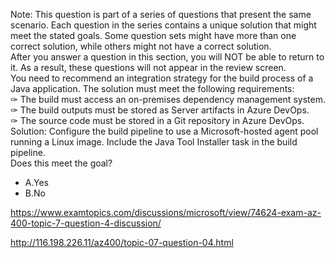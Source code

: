 Note: This question is part of a series of questions that present the same scenario. Each question in the series contains a unique solution that might meet the stated goals. Some question sets might have more than one correct solution, while others might not have a correct solution.<br/>After you answer a question in this section, you will NOT be able to return to it. As a result, these questions will not appear in the review screen.<br/>You need to recommend an integration strategy for the build process of a Java application. The solution must meet the following requirements:<br/>✑ The build must access an on-premises dependency management system.<br/>✑ The build outputs must be stored as Server artifacts in Azure DevOps.<br/>✑ The source code must be stored in a Git repository in Azure DevOps.<br/>Solution: Configure the build pipeline to use a Microsoft-hosted agent pool running a Linux image. Include the Java Tool Installer task in the build pipeline.<br/>Does this meet the goal?<br/><ul><li class="multi-choice-item correct-hidden"><span class="multi-choice-letter" data-choice-letter="A">A.</span>Yes</li><li class="multi-choice-item"><span class="multi-choice-letter" data-choice-letter="B">B.</span>No</li></ul><p><a href="https://www.examtopics.com/discussions/microsoft/view/74624-exam-az-400-topic-7-question-4-discussion/">https://www.examtopics.com/discussions/microsoft/view/74624-exam-az-400-topic-7-question-4-discussion/</a></p><p><a href="http://116.198.226.11/az400/topic-07-question-04.html">http://116.198.226.11/az400/topic-07-question-04.html</a></p><script src="https://giscus.app/client.js"                    data-repo="azsamples/az204"                    data-repo-id="R_kgDOMRXzDQ"                    data-category="General"                    data-category-id="DIC_kwDOMRXzDc4Cgi27"                    data-mapping="pathname"                    data-strict="0"                    data-reactions-enabled="0"                    data-emit-metadata="0"                    data-input-position="bottom"                    data-theme="preferred_color_scheme"                    data-lang="en"                    crossorigin="anonymous"                    async>                    </script>